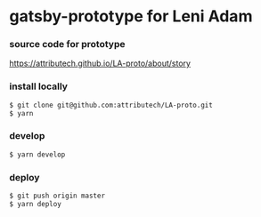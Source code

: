 # gatsby-prototype for Leni Adam

### source code for prototype
https://attributech.github.io/LA-proto/about/story

### install locally
```sh
$ git clone git@github.com:attributech/LA-proto.git
$ yarn
```
### develop
```sh
$ yarn develop
```
### deploy
```sh
$ git push origin master
$ yarn deploy
```